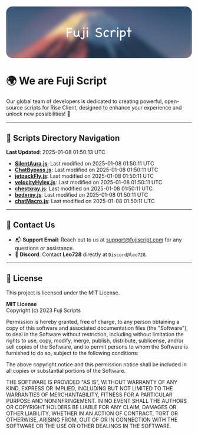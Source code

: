 ![Banner](.github/b.webp)

# 🌍 **We are Fuji Script**

Our global team of developers is dedicated to creating powerful, open-source scripts for Rise Client, designed to enhance your experience and unlock new possibilities! 🌟

---
<!-- SCRIPTS_NAVIGATION_START -->
## 📂 **Scripts Directory Navigation**

**Last Updated**: 2025-01-08 01:50:13 UTC

- **[SilentAura.js](scripts/SilentAura.js)**: Last modified on 2025-01-08 01:50:11 UTC
- **[ChatBypass.js](scripts/ChatBypass.js)**: Last modified on 2025-01-08 01:50:11 UTC
- **[jetpackFly.js](scripts/jetpackFly.js)**: Last modified on 2025-01-08 01:50:11 UTC
- **[velocityHylex.js](scripts/velocityHylex.js)**: Last modified on 2025-01-08 01:50:11 UTC
- **[chestxray.js](scripts/chestxray.js)**: Last modified on 2025-01-08 01:50:11 UTC
- **[bedxray.js](scripts/bedxray.js)**: Last modified on 2025-01-08 01:50:11 UTC
- **[chatMacro.js](scripts/chatMacro.js)**: Last modified on 2025-01-08 01:50:11 UTC

<!-- SCRIPTS_NAVIGATION_END -->

---

## 💬 **Contact Us**  
- 📬 **Support Email**: Reach out to us at [support@fujiscript.com](mailto:support@fujiscript.com) for any questions or assistance.  
- 💬 **Discord**: Contact **Leo728** directly at `Discord@leo728`.

---

## 📜 **License**

This project is licensed under the MIT License.  

**MIT License**  
Copyright (c) 2023 Fuji Scripts  

Permission is hereby granted, free of charge, to any person obtaining a copy of this software and associated documentation files (the "Software"), to deal in the Software without restriction, including without limitation the rights to use, copy, modify, merge, publish, distribute, sublicense, and/or sell copies of the Software, and to permit persons to whom the Software is furnished to do so, subject to the following conditions:  

The above copyright notice and this permission notice shall be included in all copies or substantial portions of the Software.  

THE SOFTWARE IS PROVIDED "AS IS", WITHOUT WARRANTY OF ANY KIND, EXPRESS OR IMPLIED, INCLUDING BUT NOT LIMITED TO THE WARRANTIES OF MERCHANTABILITY, FITNESS FOR A PARTICULAR PURPOSE AND NONINFRINGEMENT. IN NO EVENT SHALL THE AUTHORS OR COPYRIGHT HOLDERS BE LIABLE FOR ANY CLAIM, DAMAGES OR OTHER LIABILITY, WHETHER IN AN ACTION OF CONTRACT, TORT OR OTHERWISE, ARISING FROM, OUT OF OR IN CONNECTION WITH THE SOFTWARE OR THE USE OR OTHER DEALINGS IN THE SOFTWARE.  
